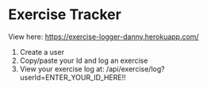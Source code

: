 # Exercise Tracker

View here: https://exercise-logger-danny.herokuapp.com/

1. Create a user
2. Copy/paste your Id and log an exercise
3. View your exercise log at: /api/exercise/log?userId=ENTER_YOUR_ID_HERE!!
